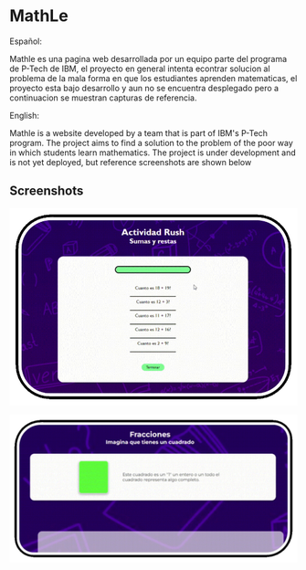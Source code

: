 
# MathLe

Español:

Mathle es una pagina web desarrollada por un equipo parte del programa de P-Tech de IBM, el proyecto en general intenta econtrar solucion al problema de la mala forma en que los estudiantes aprenden matematicas, el proyecto esta bajo desarrollo y aun no se encuentra desplegado pero a continuacion se muestran capturas de referencia.

English:

Mathle is a website developed by a team that is part of IBM's P-Tech program. The project aims to find a solution to the problem of the poor way in which students learn mathematics. The project is under development and is not yet deployed, but reference screenshots are shown below


## Screenshots

![App Screenshot](https://raw.githubusercontent.com/Mathle-ML/MathLe/main/screenshots/Imagen1.gif?token=GHSAT0AAAAAACBX53EZPAAXD2OEARLJPLPMZCR4UUA)

![App Screenshot](https://raw.githubusercontent.com/Mathle-ML/MathLe/main/screenshots/Imagen2.gif?token=GHSAT0AAAAAACBX53EYVTS7H7MUWDGNCEAWZCR4VXA)